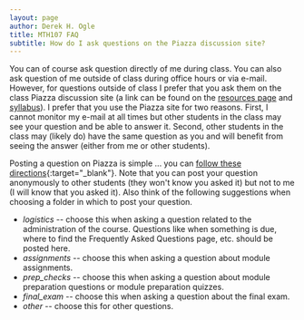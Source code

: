 ```yaml
---
layout: page
author: Derek H. Ogle
title: MTH107 FAQ
subtitle: How do I ask questions on the Piazza discussion site?
---
```


You can of course ask question directly of me during class. You can also ask question of me outside of class during office hours or via e-mail. However, for questions outside of class I prefer that you ask them on the class Piazza discussion site (a link can be found on the [resources page](../) and [syllabus](../../syllabus#assistance)). I prefer that you use the Piazza site for two reasons. First, I cannot monitor my e-mail at all times but other students in the class may see your question and be able to answer it. Second, other students in the class may (likely do) have the same question as you and will benefit from seeing the answer (either from me or other students).

Posting a question on Piazza is simple ... you can [follow these directions](https://support.piazza.com/support/solutions/articles/48000574396-students-post-a-question){:target="_blank"}. Note that you can post your question anonymously to other students (they won't know you asked it) but not to me (I will know that you asked it). Also think of the following suggestions when choosing a folder in which to post your question.

* *logistics* -- choose this when asking a question related to the administration of the course. Questions like when something is due, where to find the Frequently Asked Questions page, etc. should be posted here.
* *assignments* -- choose this when asking a question about module assignments.
* *prep_checks* -- choose this when asking a question about module preparation questions or module preparation quizzes.
* *final_exam* -- choose this when asking a question about the final exam.
* *other* -- choose this for other questions.
